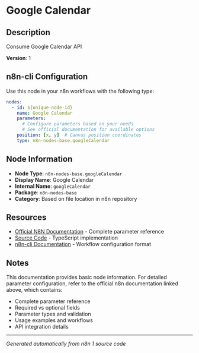 # Google Calendar

## Description

Consume Google Calendar API

**Version**: 1

## n8n-cli Configuration

Use this node in your n8n workflows with the following type:

```yaml
nodes:
  - id: ${unique-node-id}
    name: Google Calendar
    parameters:
      # Configure parameters based on your needs
      # See official documentation for available options
    position: [x, y]  # Canvas position coordinates
    type: n8n-nodes-base.googleCalendar
```

## Node Information

- **Node Type**: `n8n-nodes-base.googleCalendar`
- **Display Name**: Google Calendar
- **Internal Name**: `googleCalendar`
- **Package**: `n8n-nodes-base`
- **Category**: Based on file location in n8n repository

## Resources

- [Official N8N Documentation](https://docs.n8n.io/integrations/builtin/app-nodes/n8n-nodes-base.googlecalendar/) - Complete parameter reference
- [Source Code](https://github.com/n8n-io/n8n/blob/master/packages/nodes-base/nodes/Google/Calendar/GoogleCalendar.node.ts) - TypeScript implementation
- [n8n-cli Documentation](https://github.com/edenreich/n8n-cli) - Workflow configuration format

## Notes

This documentation provides basic node information. For detailed parameter configuration, 
refer to the official n8n documentation linked above, which contains:

- Complete parameter reference
- Required vs optional fields
- Parameter types and validation
- Usage examples and workflows
- API integration details

---
*Generated automatically from n8n 1 source code*
